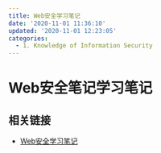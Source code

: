 ```yaml
---
title: Web安全学习笔记
date: '2020-11-01 11:36:10'
updated: '2020-11-01 12:23:05'
categories:
  - 1. Knowledge of Information Security
---
```

# Web安全笔记学习笔记

## 相关链接

- [Web安全学习笔记](https://websec.readthedocs.io/zh/latest/)

